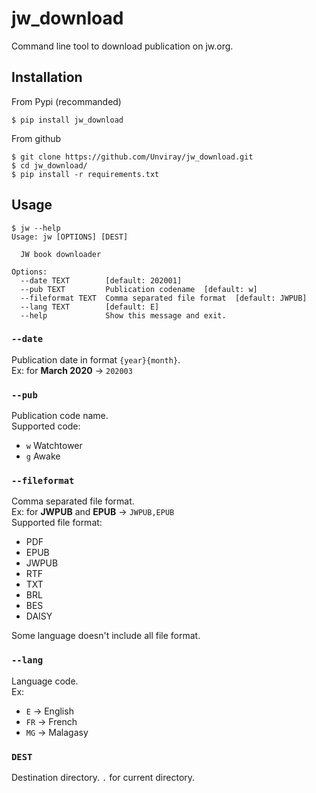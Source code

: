 # jw_download

Command line tool to download publication on jw.org.


## Installation

From Pypi (recommanded)
```shell
$ pip install jw_download
```

From github
```shell
$ git clone https://github.com/Unviray/jw_download.git
$ cd jw_download/
$ pip install -r requirements.txt
```


## Usage

```shell
$ jw --help
Usage: jw [OPTIONS] [DEST]

  JW book downloader

Options:
  --date TEXT        [default: 202001]
  --pub TEXT         Publication codename  [default: w]
  --fileformat TEXT  Comma separated file format  [default: JWPUB]
  --lang TEXT        [default: E]
  --help             Show this message and exit.

```


### ```--date```

Publication date in format ```{year}{month}```.  
Ex: for **March 2020** -> ```202003```


### ```--pub```

Publication code name.  
Supported code:
- ```w``` Watchtower
- ```g``` Awake


### ```--fileformat```

Comma separated file format.  
Ex: for **JWPUB** and **EPUB** -> ```JWPUB,EPUB```  
Supported file format:
- PDF
- EPUB
- JWPUB
- RTF
- TXT
- BRL
- BES
- DAISY

Some language doesn't include all file format.


### ```--lang```

Language code.  
Ex:
- ```E``` -> English
- ```FR``` -> French
- ```MG``` -> Malagasy


### ```DEST```

Destination directory.
```.``` for current directory.
